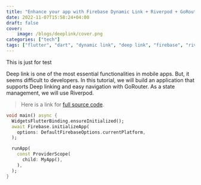 ```yaml
---
title: "Enhance your app with Firebase Dynamic Link + Riverpod + GoRouter (Part 1 — Android)"
date: 2022-11-07T15:58:24+04:00
draft: false
cover:
    image: /blogs/deeplink/cover.png
categories: ["tech"]
tags: ["flutter", "dart", "dynamic link", "deep link", "firebase", "riverpod"]
---
```

This is just for test

Deep link is one of the most essential functionalities in mobile apps. But, it seems difficult to developers. In this tutorial, we will build an application that supports Deep linking and easy navigation with GoRouter. As a state management, we will use Riverpod.

> Here is a link for [full source code](https://github.com/thisisyusub/Related-to-Articles/tree/master/android_deep_linking).

```dart
void main() async {
  WidgetsFlutterBinding.ensureInitialized();
  await Firebase.initializeApp(
    options: DefaultFirebaseOptions.currentPlatform,
  );

  runApp(
    const ProviderScope(
      child: MyApp(),
    ),
  );
}
```